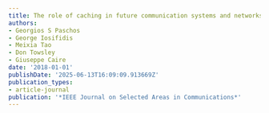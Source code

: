 ```yaml
---
title: The role of caching in future communication systems and networks
authors:
- Georgios S Paschos
- George Iosifidis
- Meixia Tao
- Don Towsley
- Giuseppe Caire
date: '2018-01-01'
publishDate: '2025-06-13T16:09:09.913669Z'
publication_types:
- article-journal
publication: '*IEEE Journal on Selected Areas in Communications*'
---
```

